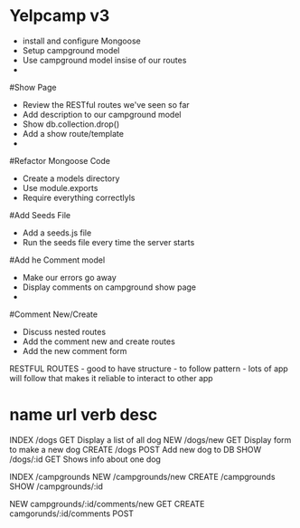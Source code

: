 # Yelpcamp v3
* install and configure Mongoose
* Setup campground model
* Use campground model insise of our routes
* 
#Show Page
* Review the RESTful routes we've seen so far
* Add description to our campground model
* Show db.collection.drop()
* Add a show route/template
* 
#Refactor Mongoose Code
* Create a models directory
* Use module.exports
* Require everything correctlyls

#Add Seeds File
* Add a seeds.js file
* Run the seeds file every time the server starts

#Add he Comment model
* Make our errors go away
* Display comments on campground show page
* 

#Comment New/Create
* Discuss nested routes
* Add the comment new and create routes
* Add the new comment form

RESTFUL ROUTES  - good to have structure - to follow pattern - lots of app will follow that makes it reliable to interact to other app

name    url             verb    desc
====================================================
INDEX   /dogs            GET    Display a list of all dog
NEW     /dogs/new       GET     Display form to make a new dog
CREATE  /dogs           POST    Add new dog to DB
SHOW    /dogs/:id       GET     Shows info about one dog


INDEX   /campgrounds
NEW     /campgrounds/new
CREATE  /campgrounds
SHOW    /campgrounds/:id

NEW     campgrounds/:id/comments/new    GET
CREATE  camgorunds/:id/comments     POST
